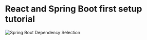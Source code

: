 # React and Spring Boot first setup tutorial

![Spring Boot Dependency Selection](https://raw.githubusercontent.com/codebean-university/react-spring-boot/master/images/spring-boot-dependency-selection.jpg)